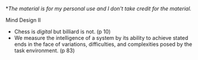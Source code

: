 **The material is for my personal use and I don't take credit for the material.*

Mind Design II
- Chess is *digital* but billiard is not. (p 10)
- We measure the intelligence of a system by its ability to achieve stated ends in the face of variations, difficulties, and complexities posed by the task environment. (p 83)

